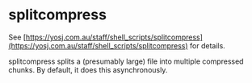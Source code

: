# splitcompress

See
[https://yosj.com.au/staff/shell_scripts/splitcompress](https://yosj.com.au/staff/shell_scripts/splitcompress)
for details.

splitcompress splits a (presumably large) file into multiple compressed chunks. By default, it does this asynchronously.

